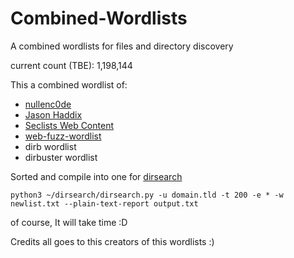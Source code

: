 # Combined-Wordlists
A combined wordlists for files and directory discovery

current count (TBE): 1,198,144

This a combined wordlist of:
* [nullenc0de](https://gist.githubusercontent.com/nullenc0de/96fb9e934fc16415fbda2f83f08b28e7/raw/146f367110973250785ced348455dc5173842ee4/content_discovery_nullenc0de.txt)
* [Jason Haddix](https://gist.githubusercontent.com/jhaddix/b80ea67d85c13206125806f0828f4d10/raw/c81a34fe84731430741e0463eb6076129c20c4c0/content_discovery_all.txt)
* [Seclists Web Content](https://github.com/danielmiessler/SecLists/tree/master/Discovery/Web-Content)
* [web-fuzz-wordlist](https://github.com/kaimi-io/web-fuzz-wordlists)
* dirb wordlist
* dirbuster wordlist

Sorted and compile into one for [dirsearch](https://github.com/maurosoria/dirsearch)

`python3 ~/dirsearch/dirsearch.py -u domain.tld -t 200 -e * -w newlist.txt --plain-text-report output.txt`

of course, It will take time :D

Credits all goes to this creators of this wordlists :)
